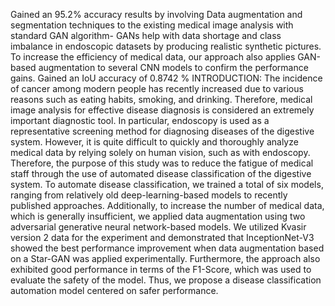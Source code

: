 Gained an 95.2% accuracy results by involving Data augmentation and segmentation techniques to the existing medical image analysis with standard GAN algorithm- GANs help with data shortage and class imbalance in endoscopic datasets by producing realistic synthetic pictures.
To increase the efficiency of medical data, our approach also applies GAN-based augmentation to several CNN models to confirm the performance gains.
Gained an IoU accuracy of 0.8742 %
INTRODUCTION:
The incidence of cancer among modern people has recently increased due to various reasons such as eating habits, smoking, and drinking. Therefore, medical image analysis for effective disease diagnosis is considered an extremely important diagnostic tool. In particular, endoscopy is used as a representative screening method for diagnosing diseases of the digestive system. However, it is quite difficult to quickly and thoroughly analyze medical data by relying solely on human vision, such as with endoscopy. Therefore, the purpose of this study was to reduce the fatigue of medical staff through the use of automated disease classification of the digestive system. To automate disease classification, we trained a total of six models, ranging from relatively old deep-learning-based models to recently published approaches. Additionally, to increase the number of medical data, which is generally insufficient, we applied data augmentation using two adversarial generative neural network-based models. We utilized Kvasir version 2 data for the experiment and demonstrated that InceptionNet-V3 showed the best performance improvement when data augmentation based on a Star-GAN was applied experimentally. Furthermore, the approach also exhibited good performance in terms of the F1-Score, which was used to evaluate the safety of the model. Thus, we propose a disease classification automation model centered on safer performance.


